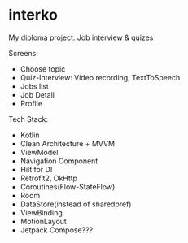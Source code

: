 # interko
My diploma project. Job interview &amp; quizes

Screens:
- Choose topic
- Quiz-Interview: Video recording, TextToSpeech
- Jobs list
- Job Detail
- Profile

Tech Stack:
- Kotlin
- Clean Architecture + MVVM
- ViewModel
- Navigation Component
- Hilt for DI
- Retrofit2, OkHttp
- Coroutines(Flow-StateFlow)
- Room
- DataStore(instead of sharedpref)
- ViewBinding
- MotionLayout
- Jetpack Compose???
